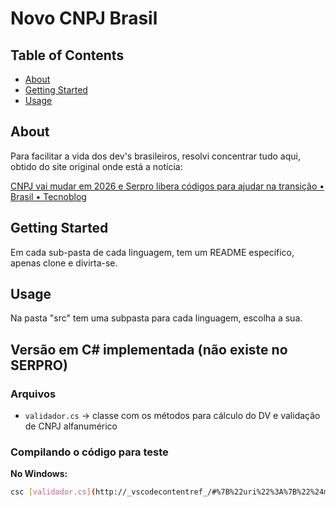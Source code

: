 # Novo CNPJ Brasil

## Table of Contents

- [About](#about)
- [Getting Started](#getting_started)
- [Usage](#usage)

## About

Para facilitar a vida dos dev's brasileiros, resolvi concentrar tudo aqui, obtido do site original onde está a notícia:

[CNPJ vai mudar em 2026 e Serpro libera códigos para ajudar na transição • Brasil • Tecnoblog](https://tecnoblog.net/noticias/cnpj-vai-mudar-em-2026-e-serpro-libera-codigos-para-ajudar-na-transicao/)

## Getting Started

Em cada sub-pasta de cada linguagem, tem um README específico, apenas clone e divirta-se.

## Usage

Na pasta "src" tem uma subpasta para cada linguagem, escolha a sua.

## Versão em C# implementada (não existe no SERPRO)

### Arquivos

- `validador.cs` -> classe com os métodos para cálculo do DV e validação de CNPJ alfanumérico

### Compilando o código para teste

**No Windows:**

```sh
csc [validador.cs](http://_vscodecontentref_/#%7B%22uri%22%3A%7B%22%24mid%22%3A1%2C%22fsPath%22%3A%22c%3A%5C%5CUsers%5C%5Cgerso%5C%5Csource%5C%5Crepos%5C%5Cgersonfreire%5C%5Cnovo-cnpj%5C%5Csrc%5C%5Cdotnet%5C%5Cvalidador.cs%22%2C%22_sep%22%3A1%2C%22external%22%3A%22file%3A%2F%2F%2Fc%253A%2FUsers%2Fgerso%2Fsource%2Frepos%2Fgersonfreire%2Fnovo-cnpj%2Fsrc%2Fdotnet%2Fvalidador.cs%22%2C%22path%22%3A%22%2Fc%3A%2FUsers%2Fgerso%2Fsource%2Frepos%2Fgersonfreire%2Fnovo-cnpj%2Fsrc%2Fdotnet%2Fvalidador.cs%22%2C%22scheme%22%3A%22file%22%7D%7D) dv.cs
```
